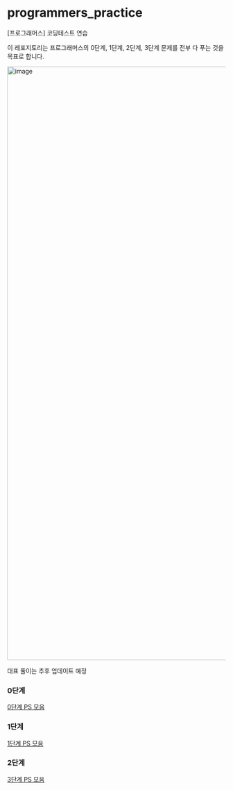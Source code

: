 # programmers_practice
[프로그래머스] 코딩테스트 연습

이 레포지토리는 프로그래머스의 0단계, 1단계, 2단계, 3단계 문제를 전부 다 푸는 것을 목표로 합니다.

<img width="1367" alt="image" src="https://github.com/codesejin/programmers_practice/assets/101460733/9d8c7155-6ac4-46cd-90a7-af2f8e9d401d">

대표 풀이는 추후 업데이트 예정

### 0단계

[0단계 PS 모음](https://github.com/codesejin/programmers_practice/tree/master/LV_0)

### 1단계

[1단계 PS 모음](https://github.com/codesejin/programmers_practice/tree/master/LV_1)

### 2단계

[3단계 PS 모음](https://github.com/codesejin/programmers_practice/tree/master/LV_2)
